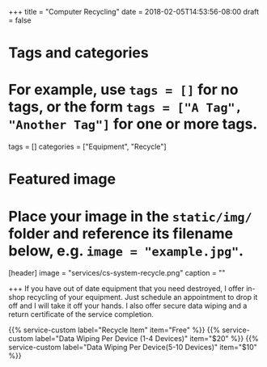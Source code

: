 +++
title = "Computer Recycling"
date = 2018-02-05T14:53:56-08:00
draft = false

# Tags and categories
# For example, use `tags = []` for no tags, or the form `tags = ["A Tag", "Another Tag"]` for one or more tags.
tags = []
categories = ["Equipment", "Recycle"]

# Featured image
# Place your image in the `static/img/` folder and reference its filename below, e.g. `image = "example.jpg"`.
[header]
image = "services/cs-system-recycle.png"
caption = ""

+++
If you have out of date equipment that you need destroyed, I offer in-shop recycling of your equipment. Just schedule an appointment to drop it off and I will take it off your hands. I also offer secure data wiping and a return certificate of the service completion. <!--more-->

{{% service-custom label="Recycle Item" item="Free" %}}
{{% service-custom label="Data Wiping Per Device (1-4 Devices)" item="$20" %}}
{{% service-custom label="Data Wiping Per Device(5-10 Devices)" item="$10" %}}
